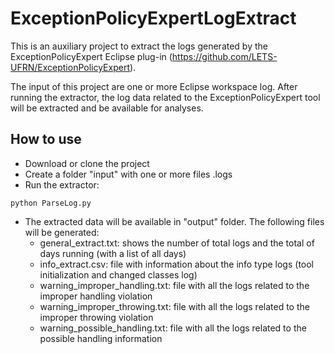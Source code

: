 # ExceptionPolicyExpertLogExtract

This is an auxiliary project to extract the logs generated by the ExceptionPolicyExpert Eclipse plug-in (https://github.com/LETS-UFRN/ExceptionPolicyExpert).

The input of this project are one or more Eclipse workspace log. After running the extractor, the log data related to the ExceptionPolicyExpert tool will be extracted and be available for analyses. 

## How to use
* Download or clone the project
* Create a folder "input" with one or more files .logs
* Run the extractor: 

```
python ParseLog.py 
```
* The extracted data will be available in "output" folder. The following files will be generated:
  - general_extract.txt: shows the number of total logs and the total of days running (with a list of all days)
  - info_extract.csv: file with information about the info type logs (tool initialization and changed classes log)
  - warning_improper_handling.txt: file with all the logs related to the improper handling violation
  - warning_improper_throwing.txt: file with all the logs related to the improper throwing violation
  - warning_possible_handling.txt: file with all the logs related to the possible handling information
